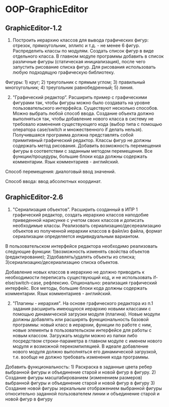 # OOP-GraphicEditor

## GraphicEditor-1.2
1. Построить иерархию классов для вывода графических фигур: отрезок, прямоугольник, эллипс и т.д. - не менее 6 фигур.
Распределить классы по модулям. Создать список фигур в виде отдельного класса.
В главном модуле программы добавить в список различные фигуры (статическая инициализация), после чего запустить рисование списка фигур.
Для рисования использовать любую подходящую графическую библиотеку.

Фигуры:
	1) круг;
	2) треугольник с прямым углом;
	3) правильный многоугольник;
	4) треугольник равнобедренный;
	5) линия.


2. "Графический редактор”. Расширить пример с графическими фигурами так, чтобы фигуры можно было создавать на уровне пользовательского интерфейса.
Существуют несколько способов. Можно выбрать любой способ ввода. Создание объекта должно выполняться так, чтобы добавление нового класса в систему
не требовало изменения существующего кода (выбор типа с помощью оператора case/switch и множественного if делать нельзя).
Получившаяся программа должна представлять собой примитивный графический редактор. Классы фигур не должны содержать метод рисования.
Добавить возможность перемещения фигуры в соответствии с заданным методом перемещения. Все функции/процедуры, большие блоки кода должны содержать комментарии.
Язык комментариев - английский.

Способ перемещения: диалоговый ввод значений.

Способ ввода: ввод абсолютных координат.


## GraphicEditor-2.6
1. "Сериализация объектов”. Расширить созданный в ИПР 1 графический редактор, создать иерархию классов наподобие приведенной нарисунке с учетом своих классов и дописать необходимые классы.
Реализовать сериализацию/десереализацию объектов из полученной иерархии классов в файл/из файла, формат сериализации определяется индивидуальным вариантом.

В пользовательском интерфейсе редактора необходимо реализовать следующие функции:
	1)возможность изменять свойства объектов (редактирование);
	2)добавлять/удалять объекты из списка;
	3)сериализацию/десериализацию списка объектов.

Добавление новых классов в иерархию не должно приводить к необходимости переписать существующий код, и не использовать if-else/switch-case, рефлексию.
Опционально: реализация графический интерфейс.
Все методы, большие блоки кода должны содержать комментарии. Язык комментариев - английский.


2. "Плагины - иерархия". На основе графического редактора из п.1 задания расширить имеющуюся иерархию новыми классами с помощью динамической загрузки модуля (плагина).
Новые модули должны добавлять или расширять функциональность базовой программы: новый класс в иерархии, функции по работе с ним, новые элементы в пользовательском интерфейсе для работы с новым классом.
Загружать модули можно из папки либо посредством строки-параметра в главном модуле с именем нового модуля и возможной перекомпиляцией.
В идеале добавление нового модуля должно выполняться его динамической загрузкой, т.е. вообще не должно требовать изменения кода программы.

Добавить функциональность:
	1) Раскраска в заданные цвета ребер выбранной фигуры и объединение старой и новой фигур в фигуру.
	2) Создание фигуры масштабированием (изменением размеров) выбранной фигуры и объединение старой и новой фигур в фигуру
	3) Создание новой фигуры зеркальным отображением выбранной фигуры относительно заданной пользователем линии и объединение старой и новой фигур в фигуру
